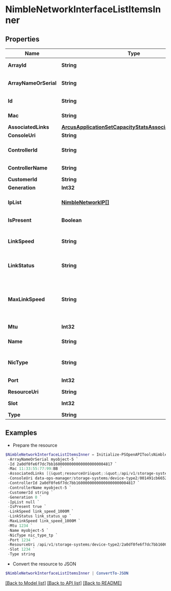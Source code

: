 # NimbleNetworkInterfaceListItemsInner
## Properties

Name | Type | Description | Notes
------------ | ------------- | ------------- | -------------
**ArrayId** | **String** | Identifier for the array. A 42 digit hexadecimal number. | [optional] 
**ArrayNameOrSerial** | **String** | Name or serial of the array where the interface is hosted.String of up to 64 alphanumeric characters. | [optional] 
**Id** | **String** | Identifier for the array. A 42 digit hexadecimal number. | [optional] 
**Mac** | **String** | MAC address of the interface. Mac address of an interface. | [optional] 
**AssociatedLinks** | [**ArcusApplicationSetCapacityStatsAssociatedLinksInner[]**](ArcusApplicationSetCapacityStatsAssociatedLinksInner.md) | Associated Links Details | [optional] 
**ConsoleUri** | **String** | consoleUri for detailed storage object | [optional] 
**ControllerId** | **String** | Identifier of the controller where the interface is hosted. A 42 digit hexadecimal number. | [optional] 
**ControllerName** | **String** | Name (A or B) of the controller where the interface is hosted. Plain string. | [optional] 
**CustomerId** | **String** | customerId | [optional] 
**Generation** | **Int32** | generation | [optional] 
**IpList** | [**NimbleNetworkIP[]**](NimbleNetworkIP.md) | List of IP addresses assigned to this network interface. List of IP address assignment details to network interface. | [optional] 
**IsPresent** | **Boolean** | Whether this interface is present on this controller. Possible values : true, false. | [optional] 
**LinkSpeed** | **String** | Speed of the link. Possible values: link_speed_unknown, link_speed_10M,link_speed_100M, link_speed_1000M, link_speed_10000M.. | [optional] 
**LinkStatus** | **String** | Status of the link. Possible values: link_status_unknown,link_status_down, link_status_up | [optional] 
**MaxLinkSpeed** | **String** | Maximum speed of the link. Possible values: &#39;link_speed_unknown&#39;, &#39;link_speed_10M&#39;,&#39;link_speed_100M&#39;, &#39;link_speed_1000M&#39;, &#39;link_speed_10000M&#39;, &#39;link_speed_25000M&#39;,&#39;link_speed_40000M&#39;, &#39;link_speed_50000M&#39;, &#39;link_speed_100000M&#39;. | [optional] 
**Mtu** | **Int32** | MTU on the link. Unsigned 64-bit integer. | [optional] 
**Name** | **String** | Name of the interface. String of up to 64 alphanumeric characters, - and . and : are allowed after first character. | [optional] 
**NicType** | **String** | Interface type. Possible values: nic_type_unknown, nic_type_tp, nic_type_sfp | [optional] 
**Port** | **Int32** | Port number for this interface.Unsigned 64-bit integer. | [optional] 
**ResourceUri** | **String** | Link to the object URI | [optional] 
**Slot** | **Int32** | Slot number for this interface. Unsigned 64-bit integer. | [optional] 
**Type** | **String** | type | [optional] 

## Examples

- Prepare the resource
```powershell
$NimbleNetworkInterfaceListItemsInner = Initialize-PSOpenAPIToolsNimbleNetworkInterfaceListItemsInner  -ArrayId 2a0df0fe6f7dc7bb16000000000000000000004817 `
 -ArrayNameOrSerial myobject-5 `
 -Id 2a0df0fe6f7dc7bb16000000000000000000004817 `
 -Mac 11:33:55:77:99:BB `
 -AssociatedLinks [{&quot;resourceUri&quot;:&quot;/api/v1/storage-systems/device-type2/2a0df0fe6f7dc7bb16000000000000000000004817&quot;,&quot;type&quot;:&quot;storage-systems&quot;}] `
 -ConsoleUri data-ops-manager/storage-systems/device-type2/001491cb6652a03a6b000000000000000000000001/network-interfaces/071491cb6652a03a6b000000000000000000000006 `
 -ControllerId 2a0df0fe6f7dc7bb16000000000000000000004817 `
 -ControllerName myobject-5 `
 -CustomerId string `
 -Generation 0 `
 -IpList null `
 -IsPresent true `
 -LinkSpeed link_speed_1000M `
 -LinkStatus link_status_up `
 -MaxLinkSpeed link_speed_1000M `
 -Mtu 1234 `
 -Name myobject-5 `
 -NicType nic_type_tp `
 -Port 1234 `
 -ResourceUri /api/v1/storage-systems/device-type2/2a0df0fe6f7dc7bb16000000000000000000004817 `
 -Slot 1234 `
 -Type string
```

- Convert the resource to JSON
```powershell
$NimbleNetworkInterfaceListItemsInner | ConvertTo-JSON
```

[[Back to Model list]](../README.md#documentation-for-models) [[Back to API list]](../README.md#documentation-for-api-endpoints) [[Back to README]](../README.md)

